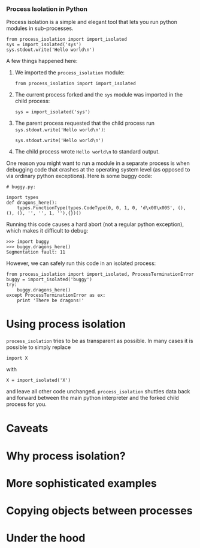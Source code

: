 ### Process Isolation in Python

Process isolation is a simple and elegant tool that lets you run
python modules in sub-processes.

```
from process_isolation import import_isolated
sys = import_isolated('sys')
sys.stdout.write('Hello world\n')
````

A few things happened here:

1. We imported the `process_isolation` module:
    ```
    from process_isolation import import_isolated
    ````

2. The current process forked and the `sys` module was imported in the child process:
    ```
    sys = import_isolated('sys')
    ```

3. The parent process requested that the child process run `sys.stdout.write('Hello world\n')`:
    ```
    sys.stdout.write('Hello world\n')
    ```

4. The child process wrote `Hello world\n` to standard output.


One reason you might want to run a module in a separate process is
when debugging code that crashes at the operating system level (as
opposed to via ordinary python exceptions). Here is some buggy code:

```
# buggy.py:

import types
def dragons_here():
    types.FunctionType(types.CodeType(0, 0, 1, 0, 'd\x00\x00S', (), (), (), '', '', 1, ''),{})()
```

Running this code causes a hard abort (not a regular python exception),
which makes it difficult to debug:

```
>>> import buggy
>>> buggy.dragons_here()
Segmentation fault: 11
```

However, we can safely run this code in an isolated process:

```
from process_isolation import import_isolated, ProcessTerminationError
buggy = import_isolated('buggy')
try:
    buggy.dragons_here()
except ProcessTerminationError as ex:
    print 'There be dragons!'
````

# Using process isolation

`process_isolation` tries to be as transparent as possible. In many
cases it is possible to simply replace 

    import X

with 

    X = import_isolated('X')

and leave all other code unchanged. `process_isolation` shuttles data
back and forward between the main python interpreter and the forked
child process for you.

# Caveats

# Why process isolation?

# More sophisticated examples

# Copying objects between processes

# Under the hood

